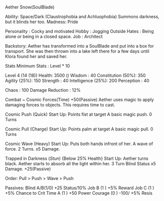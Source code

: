 Aether Snow(SoulBlade)
			
Ability: 	Space/Dark (Claustrophobia and Achluophobia) 
Summons darkness, but it blinds her too.
Madness: 	Pride

Personality	: Cocky and motivated
Hobby		: Jogging Outside
Hates		: Being alone or being in a closed space.
Job 		: Architect



Backstory:
Aether has transformed into a SoulBlade and put into a box for transport. She was then thrown into a lake left there for a few days until Klora found her and saved her.



Stats
Minimum Stats : Level * 10

Level 4 (14 (18))
Health: 3500 ()
Wisdom 	 	      : 40
Constitution (50%): 350
Agility 	 (25%): 150
Strength 		  : 40
Intelligence (25%): 200
Perception 	 	  : 40

Chaos			  : 100
Damage Reduction  : 12%



Combat ~ Cosmic Forces(Time) +50(Passive)
Aether uses magic to apply damaging forces to objects. This requires time to cast.


Cosmic Push (Quick)
Start Up: Points fist at target
A basic magic push. 0 Turns

Cosmic Pull (Charge)
Start Up: Points palm at target
A basic magic pull. 0 Turns

Cosmic Wave (Heavy)
Start Up: Puts both hands infront of her.
A wave of force. 2 Turns.
x5 Damage.

Trapped in Darkness (*Stun*) {Below 25% Health}
Start Up: Aether turns black.
Aether starts to absorb all the light within her. 3 Turn
Blind Status
x5 Damage.
+25(Passive)

Order: Pull > Push > Wave > Push



Passives:
Blind A/B(1/0) +25 Status/10%
Job B    (1 ) +5% Reward
Job C    (1 ) +5% Chance to Crit
Time A   (1 ) +50 Power
Courage  (0 ) -100/ +5% Resis